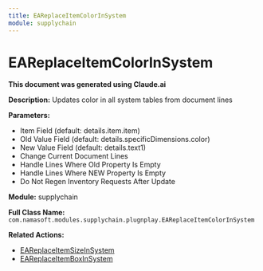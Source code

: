 ```yaml
---
title: EAReplaceItemColorInSystem
module: supplychain
---
```



<div class='entity-flows'>

# EAReplaceItemColorInSystem

**This document was generated using Claude.ai**

**Description:** Updates color in all system tables from document lines

**Parameters:**
- Item Field (default: details.item.item)
- Old Value Field (default: details.specificDimensions.color) 
- New Value Field (default: details.text1)
- Change Current Document Lines
- Handle Lines Where Old Property Is Empty
- Handle Lines Where NEW Property Is Empty
- Do Not Regen Inventory Requests After Update

**Module:** supplychain

**Full Class Name:** `com.namasoft.modules.supplychain.plugnplay.EAReplaceItemColorInSystem`

**Related Actions:**
- [EAReplaceItemSizeInSystem](EAReplaceItemSizeInSystem.md)
- [EAReplaceItemBoxInSystem](EAReplaceItemBoxInSystem.md)


</div>

